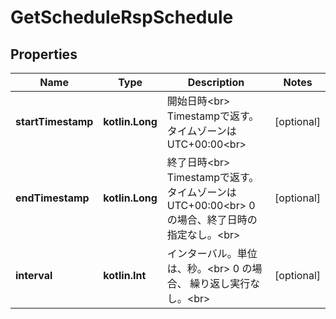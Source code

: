 
# GetScheduleRspSchedule

## Properties
Name | Type | Description | Notes
------------ | ------------- | ------------- | -------------
**startTimestamp** | **kotlin.Long** | 開始日時&lt;br&gt; Timestampで返す。タイムゾーンはUTC+00:00&lt;br&gt; |  [optional]
**endTimestamp** | **kotlin.Long** | 終了日時&lt;br&gt; Timestampで返す。タイムゾーンはUTC+00:00&lt;br&gt; 0 の場合、終了日時の指定なし。&lt;br&gt; |  [optional]
**interval** | **kotlin.Int** | インターバル。単位は、秒。&lt;br&gt; 0 の場合、 繰り返し実行なし。&lt;br&gt; |  [optional]



